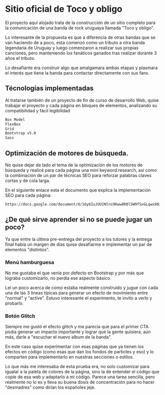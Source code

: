 # Sitio oficial de Toco y obligo

El proyecto aquí alojado trata de la construcción de un sitio completo para la comunicación de una banda de rock uruguaya llamada "Toco y obligo".

Lo interesante de la propuesta es que a diferencia de otras bandas que se van haciendo de a poco, esta comenzó como un tributo a otra banda legendaria de Uruguay y luego comenzaron a realizar sus propias canciones, pero manteniendo los fanáticos ganados tras realizar durante 3 años el tributo.

Lo desafiante era construir algo que amalgamara ambas etapas y plasmara el interés que tiene la banda para contactar directamente con sus fans.

## Técnologías implementadas

Al tratarse también de un proyecto de fin de curso de desarrollo Web, quise trabajar el proyecto y cada página en bloques de elementos, analizando su compatibilidad y fácil legibilidad 


```sh
Box Model
FlexBox
Grid
Bootstrap v5.0
Sass
```

## Optimización de motores de búsqueda.

No quise dejar de lado el tema de la optimización de los motores de búsqueda y realicé para cada página una mini keyword research, así como la combinación de un par de técnicas SEO para reforzar palabras claves cortas y de cola larga. 

En el siguiente enlace esta el documento que explica la implementación SEO para cada página:

```sh
https://docs.google.com/document/d/16y6IuJUUINlns9Kww8R0lSW9fSxGLqwx98iyRUx4RkI/edit?usp=sharing
```

## ¿De qué sirve aprender si no se puede jugar un poco?

Ya que entre la última pre-entrega del proyecto a los tutores y la entrega final había un margen de días quise desafiarme e implementar un par de elementos "distintos".

### Menú hamburguesa

No me gustaba el que venía por defecto en Bootstrap y por más que lograba customizarlo, no perdía ese aspecto básico. 

Leí un poco acerca de como estaba realmente construido y jugue con cada una de las 3 lineas típicas para generar un efecto de movimiento entre "normal" y "active". Estuvo interesante el experimento, te invito a verlo y probarlo.

### Botón Glitch

Siempre me gustó el efecto glitch y me parecía que para el primer CTA podía generar un impacto importante y lograr que la gente quisiera, aún más, darle a "escuchar el nuevo album de la banda".

En este caso quise experimentar con esas páginas que ya tienen los efectos en código (como esas que dan los fondos de particles y eso) y lo comparten para implementarlo en nuestras secciones o estilos. 

Lo que más me interesaba de esta prueba era, no solo customizar para igualar a la paleta de colores de la página, sino la de entender el código que copíe de esa web y adaptarlo a mi código. Parece una tarea sencilla, pero realmente no lo es y lleva su buena dosis de concentración para no hacer "desmadres" como dirían los españoles jeje.



